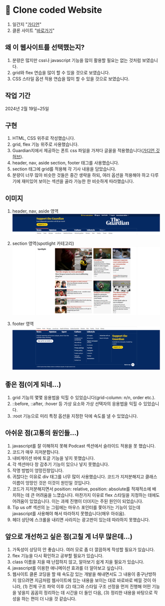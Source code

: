 # 👀 Clone coded Website

1. 일간지 "[가디언](https://www.theguardian.com/international)"
1. 클론 사이트 "[바로가기](https://hyejeong-clone-coding-theguardian.netlify.app/)"

## 왜 이 웹사이트를 선택했는지?

1. 분량은 많지만 css나 javascript 기능을 많이 활용할 필요는 없는 것처럼 보였습니다.
1. grid와 flex 연습을 많이 할 수 있을 것으로 보였습니다.
1. CSS 스타일 옵션 적용 연습을 많이 할 수 있을 것으로 보였습니다.

## 작업 기간

2024년 2월 19일~25일

## 구현

1. HTML, CSS 위주로 작성했습니다.
1. grid, flex 기능 위주로 사용했습니다.
1. Guardian지에서 제공하는 폰트 css 파일을 가져다 글꼴을 적용했습니다([가디언 깃허브](https://github.com/guardian/fonts?tab=readme-ov-file)).
1. header, nav, aside section, footer 태그를 사용했습니다.
1. section 태그에 grid를 적용해 각 기사 내용을 담았습니다.
1. 분량이 너무 많아 비슷한 것들은 중간 생략을 하되, 여러 옵션을 적용해야 하고 다루기에 재미있어 보이는 섹션을 골라 가능한 한 비슷하게 따라했습니다.

## 이미지

1. header, nav, aside 영역
![Header, Navigation bar, Aside](./README_preview/header_nav_aside.png)

1. section 영역(spotlight 카테고리)
![section](./README_preview/section.png)

1. footer 영역
![footer](./README_preview/footer.png)

## 좋은 점(이게 되네...)
1. grid 기능의 몇몇 응용법을 익힐 수 있었습니다(grid-column: n/n, order etc.). 
1. ::before, ::after, :hover 등 가상 요소와 가상 선택자의 응용법을 익힐 수 있었습니다.
1. :root 기능으로 미리 특정 옵션을 지정한 덕에 속도를 낼 수 있었습니다.

## 아쉬운 점(고통의 원인들...)
1. javascript를 잘 이해하지 못해 Podcast 섹션에서 슬라이드 적용을 못 했습니다.
1. 코드가 매우 지저분합니다.
1. 내비게이션 바에 토글 기능을 넣지 못했습니다.
1. 각 섹션마다 창 감추기 기능이 있으나 넣지 못했습니다.
1. 작명 방법이 엉망진창입니다.
1. 귀찮다는 이유로 div 태그를 너무 많이 사용했습니다. 코드가 지저분해지고 클래스 이름이 엉망인 것은 이것이 원인일 것입니다.
1. 코드가 지저분해지면서 position: relative, position: absolute를 적재적소에 배치하는 데 큰 어려움을 느꼈습니다. 마찬가지 이유로 flex 스타일을 지정하는 데에도 어려움이 있었습니다. 이는 과제 진행이 더뎌지는 주된 원인이 되었습니다.
1. Tip us off 섹션의 눈 그림에는 마우스 포인터를 쫓아가는 기능이 있는데 javascript를 사용해야 해서 따라하지 못했습니다(매우 아쉬움).
1. 헤더 상단에 스크롤을 내리면 사라지는 광고판이 있는데 따라하지 못했습니다.

## 앞으로 개선하고 싶은 점(고칠 게 너무 많은데...)
1. 가독성이 상당히 안 좋습니다. 여러 모로 좀 더 깔끔하게 작성할 필요가 있습니다.
1. flex 기능을 다시 확인하고 공부할 필요가 있습니다.
1. class 이름을 지을 때 난잡하지 않고, 알아보기 쉽게 지을 필요가 있습니다.
1. javascript를 이용한 애니메이션 효과를 더 알아보고 싶습니다.
1. 웹사이트 클론 코딩을 할 때 속도감 있는 개발을 해내면서도 그 내용이 중구난방하지 않으려면 지금처럼 웹사이트에 있는 내용을 보이는 대로 바로바로 베낄 것이 아니라, (1) 전체 구조 파악 이후 (2) 태그와 스타일 구조 선정을 먼저 진행해 어떤 기능을 넣을지 꼼꼼히 정리하는 데 시간을 더 들인 다음, (3) 정리한 내용을 바탕으로 작성을 하는 편이 더 나을 것 같습니다.